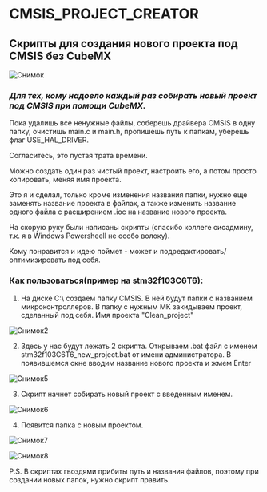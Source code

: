 # CMSIS_PROJECT_CREATOR
## Скрипты для создания нового проекта под CMSIS без CubeMX
![Снимок](https://user-images.githubusercontent.com/68805120/215838136-b42ab71d-347e-44ae-a406-ae4ceee3a98c.PNG)
### *Для тех, кому надоело каждый раз собирать новый проект под CMSIS при помощи CubeMX.*

Пока удалишь все ненужные файлы, соберешь драйвера CMSIS в одну папку, очистишь main.c и main.h, пропишешь путь к папкам, уберешь флаг USE_HAL_DRIVER.

Согласитесь, это пустая трата времени.

Можно создать один раз чистый проект, настроить его, а потом просто копировать, меняя имя проекта.

Это я и сделал, только кроме изменения названия папки, нужно еще заменять название проекта в файлах, а также изменить название одного файла с расширением .ioc на название нового проекта.

На скорую руку были написаны скрипты (спасибо коллеге сисадмину, т.к. я в Windows Powersheell не особо волоку). 

Кому понравится и идею поймет - может и подредактировать/оптимизировать под себя. 

### Как пользоваться(пример на stm32f103C6T6): 

1) На диске C:\\ создаем папку CMSIS. В ней будут папки с названием микроконтроллеров. В папку с нужным МК закидываем проект, сделанный под себя. Имя проекта "Clean_project"

![Снимок2](https://user-images.githubusercontent.com/68805120/215849187-ca2f7b47-125a-4b5b-9533-0b20988c51be.PNG)

2) Здесь у нас будут лежать 2 скрипта. Открываем .bat файл с именем stm32f103C6T6_new_project.bat от имени администратора. В появившемся окне вводим название нового проекта и жмем Enter

![Снимок5](https://user-images.githubusercontent.com/68805120/215848881-fba6bdd6-925f-458c-99ac-f54f4eec6e4d.PNG)


3) Скрипт начнет собирать новый проект с введенным именем.

![Снимок6](https://user-images.githubusercontent.com/68805120/215848988-2d458c5c-7c62-4dcf-b800-9986187f90b9.PNG)

4) Появится папка с новым проектом.

![Снимок7](https://user-images.githubusercontent.com/68805120/215849390-39326916-002b-4d24-b68d-a9ef9fa4840e.PNG)

![Снимок8](https://user-images.githubusercontent.com/68805120/215849428-44f9ee26-3358-4171-84bd-30c37697529c.PNG)

P.S. В скриптах гвоздями прибиты путь и названия файлов, поэтому при создании новых папок, нужно скрипт править.


